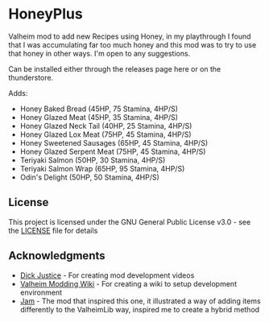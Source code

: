 # HoneyPlus  
Valheim mod to add new Recipes using Honey, in my playthrough I found that I was accumulating far too much honey and this mod was to try to use that honey in other ways. I'm open to any suggestions.  
  
Can be installed either through the releases page here or on the thunderstore.  
  
Adds:  
* Honey Baked Bread (45HP, 75 Stamina, 4HP/S)  
* Honey Glazed Meat (45HP, 35 Stamina, 4HP/S)  
* Honey Glazed Neck Tail (40HP, 25 Stamina, 4HP/S)  
* Honey Glazed Lox Meat (75HP, 45 Stamina, 4HP/S)  
* Honey Sweetened Sausages (65HP, 45 Stamina, 4HP/S)  
* Honey Glazed Serpent Meat (75HP, 45 Stamina, 4HP/S)  
* Teriyaki Salmon (50HP, 30 Stamina, 4HP/S)  
* Teriyaki Salmon Wrap (65HP, 95 Stamina, 4HP/S)  
* Odin's Delight (50HP, 50 Stamina, 4HP/S)  
  
## License  
  
This project is licensed under the GNU General Public License v3.0 - see the [LICENSE](LICENSE) file for details  
  
## Acknowledgments  
  
* [Dick Justice](https://www.youtube.com/channel/UCQmgRGWDJFXVYoin2UzUt7Q) - For creating mod development videos  
* [Valheim Modding Wiki](https://github.com/Valheim-Modding/Wiki/wiki) - For creating a wiki to setup development environment  
* [Jam](https://github.com/RandyKnapp/ValheimMods/tree/main/Jam) - The mod that inspired this one, it illustrated a way of adding items differently to the ValheimLib way, inspired me to create a hybrid method  
